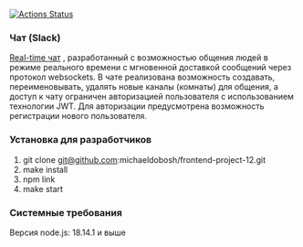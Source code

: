 [![Actions Status](https://github.com/michaeldobosh/frontend-project-12/workflows/hexlet-check/badge.svg)](https://github.com/michaeldobosh/frontend-project-12/actions)

### Чат (Slack)
[Real-time чат](https://michaeldobosh.up.railway.app) , разработанный с возможностью общения людей в режиме реального времени с мгновенной доставкой сообщений через протокол websockets. В чате реализована возможность создавать, переименовывать, удалять новые каналы (комнаты) для общения, а доступ к чату ограничен авторизацией пользователя с использованием технологии JWT. Для авторизации предусмотрена возможность регистрации нового пользователя.

### Установка для разработчиков
1. git clone git@github.com:michaeldobosh/frontend-project-12.git
2. make install
3. npm link
4. make start

### Системные требования
Версия node.js: 18.14.1 и выше